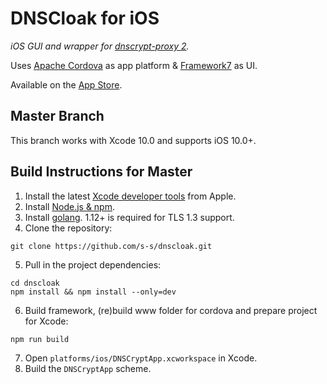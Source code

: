 # DNSCloak for iOS

_iOS GUI and wrapper for [dnscrypt-proxy 2](https://github.com/DNSCrypt/dnscrypt-proxy)._

Uses [Apache Cordova](https://cordova.apache.org) as app platform & [Framework7](https://framework7.io) as UI.

Available on the [App Store](https://itunes.apple.com/app/id1452162351).

Master Branch
----------------

This branch works with Xcode 10.0 and supports iOS 10.0+.

Build Instructions for Master
------------------

1. Install the latest [Xcode developer tools](https://developer.apple.com/xcode/downloads/) from Apple.
2. Install [Node.js & npm](https://docs.npmjs.com/downloading-and-installing-node-js-and-npm).
3. Install [golang](https://golang.org/doc/install). 1.12+ is required for TLS 1.3 support.
4. Clone the repository:

  ```shell
  git clone https://github.com/s-s/dnscloak.git
  ```

5. Pull in the project dependencies:

  ```shell
  cd dnscloak
  npm install && npm install --only=dev
  ```

6. Build framework, (re)build www folder for cordova and prepare project for Xcode:

  ```shell
  npm run build
  ```

7. Open `platforms/ios/DNSCryptApp.xcworkspace` in Xcode.
8. Build the `DNSCryptApp` scheme.
